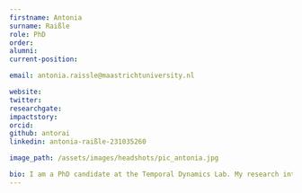 ```yaml
---
firstname: Antonia
surname: Raißle
role: PhD
order:
alumni:
current-position:

email: antonia.raissle@maastrichtuniversity.nl

website:
twitter: 
researchgate: 
impactstory:
orcid: 
github: antorai
linkedin: antonia-raißle-231035260

image_path: /assets/images/headshots/pic_antonia.jpg

bio: I am a PhD candidate at the Temporal Dynamics Lab. My research interests particularly lie in temporal memory processes. Presently, I am working on a project investigating the theta-gamma neuronal code and associative memory by using a closed-loop EEG system. Obtaining a bachelor’s degree in psychology has shaped my fascination for Cognitive Neuroscience. Building upon this foundation, I pursued a Master’s degree in Cognitive Neuroscience at Maastricht University, which is known for its problem-based learning. This approach gave me the opportunity to collaborate with others and to develop a solution-oriented, while at the same time critical mindset.
---
```

